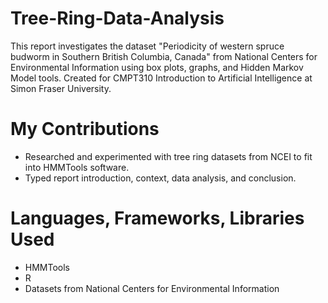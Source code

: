 # Tree-Ring-Data-Analysis
This report investigates the dataset "Periodicity of western spruce budworm in Southern British Columbia, Canada" from National Centers for Environmental Information using box plots, graphs, and Hidden Markov Model tools. Created for CMPT310 Introduction to Artificial Intelligence at Simon Fraser University.

# My Contributions
- Researched and experimented with tree ring datasets from NCEI to fit into HMMTools software.
- Typed report introduction, context, data analysis, and conclusion.

# Languages, Frameworks, Libraries Used
- HMMTools
- R
- Datasets from National Centers for Environmental Information
